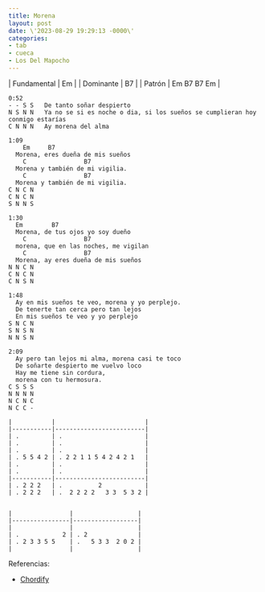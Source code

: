 ```yaml
---
title: Morena
layout: post
date: \'2023-08-29 19:29:13 -0000\'
categories:
- tab
- cueca
- Los Del Mapocho
---
```


| Fundamental | Em          |
| Dominante   | B7          |
| Patrón      | Em B7 B7 Em |


~~~
0:52
- - S S   De tanto soñar despierto
N S N N   Ya no se si es noche o dia, si los sueños se cumplieran hoy conmigo estarías
C N N N   Ay morena del alma
~~~


~~~
1:09
    Em     B7
  Morena, eres dueña de mis sueños
    C                B7
  Morena y también de mi vigilia.
    C                B7
  Morena y también de mi vigilia.
C N C N
C N C N
S N N S
~~~

~~~
1:30
  Em        B7
  Morena, de tus ojos yo soy dueño
    C                B7
  morena, que en las noches, me vigilan
    C                B7
  Morena, ay eres dueña de mis sueños
N N C N
C N C N
C N S N
~~~

  
~~~
1:48
  Ay en mis sueños te veo, morena y yo perplejo.
  De tenerte tan cerca pero tan lejos
  En mis sueños te veo y yo perplejo
S N C N
S N S N
N N S N
~~~
  
~~~
2:09
  Ay pero tan lejos mi alma, morena casi te toco
  De soñarte despierto me vuelvo loco
  Hay me tiene sin cordura, 
  morena con tu hermosura.
C S S S
N N N N
N C N C
N C C -
~~~

~~~
|           |                         |
|-----------|-------------------------|
| .         | .                       |
| .         | .                       |
| .         | .                       |
| . 5 5 4 2 | . 2 2 1 1 5 4 2 4 2 1   |
| .         | .                       |
| .         | .                       |
|-----------|-------------------------|
| . 2 2 2   | .          2            |
| . 2 2 2   | .  2 2 2 2   3 3  5 3 2 |


|                |                  |
|----------------|------------------|
|                |                  |
| .            2 | . 2              |
| . 2 3 3 5 5    | .   5 3 3  2 0 2 |
|                |                  |
~~~



Referencias:
- [Chordify](https://chordify.net/es/chords/los-del-mapocho-pata-mora-morena-como-el-canto-del-beduino-que-viva-arabia-los-del-mapocho)
